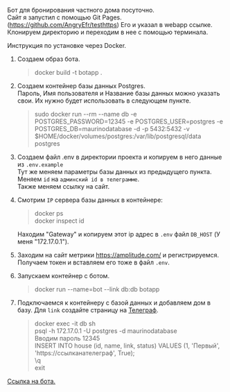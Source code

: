 Бот для бронирования частного дома посуточно.\
Сайт я запустил с помощью Git Pages. (https://github.com/AngryEfr/testhttps)
Его и указал в webapp ссылке.\
Клонируем директорию и переходим в нее с помощью терминала.

Инструкция по установке через Docker.
1) Создаем образ бота.
    >docker build -t botapp .
2) Создаем контейнер базы данных Postgres.\
    Пароль, Имя пользователя и Название базы данных можно указать свои. Их нужно будет использовать в следующем пункте.
    >sudo docker run --rm --name db -e POSTGRES_PASSWORD=12345 -e POSTGRES_USER=postgres -e POSTGRES_DB=maurinodatabase -d -p 5432:5432 -v $HOME/docker/volumes/postgres:/var/lib/postgresql/data postgres
3) Создаем файл .env в директории проекта и копируем в него данные из `.env.example`\
    Тут же меняем параметры базы данных из предыдущего пункта.\
    Меняем `id` на `админский id в телеграмме`.\
    Также меняем ссылку на сайт.
4) Смотрим `IP` сервера базы данных в контейнере:
    >docker ps\
    docker inspect id
    
    Находим "Gateway" и копируем этот ip адрес в `.env` файл `DB_HOST` (У меня "172.17.0.1").
5) Заходим на сайт метрики https://amplitude.com/ и регистрируемся. Получаем токен и вставляем его тоже в файл `.env`.
6) Запускаем контейнер с ботом.
    >docker run --name=bot --link db:db botapp

7) Подключаемся к контейнеру с базой данных и добавляем дом в базу. Для `link` создайте страницу на <a href="https://telegra.ph">Телеграф</a>.
    >docker exec -it db sh\
    psql -h 172.17.0.1 -U postgres -d maurinodatabase\
    Вводим пароль 12345\
    INSERT INTO house (id, name, link, status) VALUES (1, 'Первый', 'https://ссылканателеграф', True);\
    \q\
    exit
    
<a href="https://t.me/Maurino_house_bot">Ссылка на бота.</a>
